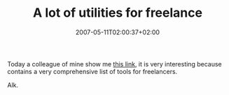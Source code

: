 ﻿---
title: "A lot of utilities for freelance"
description: ""
date: 2007-05-11T02:00:37+02:00
draft: false
tags: [General]
categories: [General]
---
Today a colleague of mine show me [this link](http://www.cogniview.com/convert-pdf-to-excel/post/the-freelancers-toolset-100-web-apps-for-everything-you-will-possibly-need/), it is very interesting because contains  a very comprehensive list  of tools for freelancers.

Alk.
